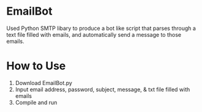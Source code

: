 # EmailBot
Used Python SMTP libary to produce a bot like script that parses through a text file filled with emails, and automatically send a message to those emails.
# How to Use
1. Download EmailBot.py
2. Input email address, password, subject, message, & txt file filled with emails
3. Compile and run
